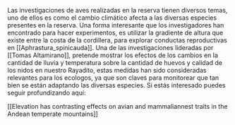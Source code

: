 Las investigaciones de aves realizadas en la reserva tienen diversos temas, uno de ellos es como el cambio climático afecta a las diversas especies presentes en la reserva.
Una forma interesante que los investigadores han encontrado para hacer experimentos, es utilizar la gradiente de altura que existe entre la costa de la cordillera, para explorar conductas reproductivas en [[Aphrastura_spinicauda]].
Una de las investigaciones lideradas por [[Tomas Altamirano]], pretende mostrar los efectos de los cambios en la cantidad de lluvia y temperatura sobre la cantidad de huevos y calidad de los nidos en nuestro Rayadito, estas medidas han sido consideradas relevantes para los ecologos, ya que son claves para monitorear que tan bien se están adaptando las diversas especies. Si estás interesado puedes seguir profundizando aquí:

[[Elevation has contrasting effects on avian and mammaliannest traits in the Andean temperate mountains]]
